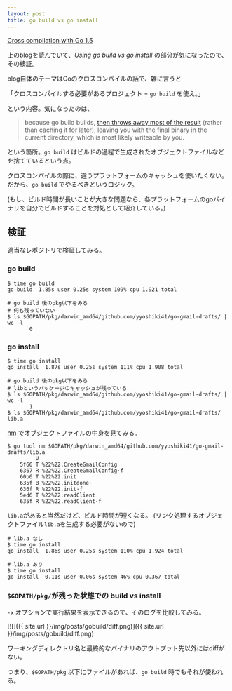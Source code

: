 ```yaml
---
layout: post
title: go build vs go install
---
```


[Cross compilation with Go 1.5](http://dave.cheney.net/2015/08/22/cross-compilation-with-go-1-5)

上のblogを読んでいて、_Using go build vs go install_ の部分が気になったので、その検証。

blog自体のテーマはGoのクロスコンパイルの話で、雑に言うと

「クロスコンパイルする必要があるプロジェクト = `go build` を使え。」

という内容。気になったのは、

> because go build builds, [then throws away most of the result](http://dave.cheney.net/2014/06/04/what-does-go-build-build) (rather than caching it for later), leaving you with the final binary in the current directory, which is most likely writeable by you.

という箇所。`go build` はビルドの過程で生成されたオブジェクトファイルなどを捨てているという点。

クロスコンパイルの際に、違うプラットフォームのキャッシュを使いたくない。だから、`go build` でやるべきというロジック。

(もし、ビルド時間が長いことが大きな問題なら、各プラットフォームのgoバイナリを自分でビルドすることを対処として紹介している。)

## 検証

適当なレポジトリで検証してみる。

### go build

```
$ time go build
go build  1.85s user 0.25s system 109% cpu 1.921 total

# go build 後のpkg以下をみる
# 何も残っていない
$ ls $GOPATH/pkg/darwin_amd64/github.com/yyoshiki41/go-gmail-drafts/ | wc -l
       0
```

### go install

```
$ time go install
go install  1.87s user 0.25s system 111% cpu 1.908 total

# go build 後のpkg以下をみる
# libというパッケージのキャッシュが残っている
$ ls $GOPATH/pkg/darwin_amd64/github.com/yyoshiki41/go-gmail-drafts/ | wc -l
       1
$ ls $GOPATH/pkg/darwin_amd64/github.com/yyoshiki41/go-gmail-drafts/
lib.a
```

[nm](https://golang.org/cmd/nm/) でオブジェクトファイルの中身を見てみる。

```
$ go tool nm $GOPATH/pkg/darwin_amd64/github.com/yyoshiki41/go-gmail-drafts/lib.a
         U
    5f66 T %22%22.CreateGmailConfig
    6367 R %22%22.CreateGmailConfig·f
    60b6 T %22%22.init
    635f B %22%22.initdone·
    636f R %22%22.init·f
    5ed6 T %22%22.readClient
    635f R %22%22.readClient·f
```

`lib.a`があると当然だけど、ビルド時間が短くなる。
(リンク処理するオブジェクトファイル`lib.a`を生成する必要がないので)

```
# lib.a なし
$ time go install
go install  1.86s user 0.25s system 110% cpu 1.924 total

# lib.a あり
$ time go install
go install  0.11s user 0.06s system 46% cpu 0.367 total
```

### `$GOPATH/pkg/`が残った状態での build vs install

`-x` オプションで実行結果を表示できるので、そのログを比較してみる。

[![]({{ site.url }}/img/posts/gobuild/diff.png)]({{ site.url }}/img/posts/gobuild/diff.png)

ワーキングディレクトリ名と最終的なバイナリのアウトプット先以外にはdiffがない。

つまり、`$GOPATH/pkg` 以下にファイルがあれば、`go build` 時でもそれが使われる。
